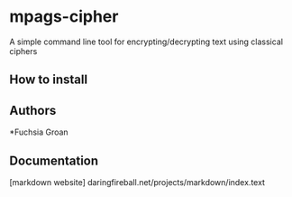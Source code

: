 # mpags-cipher
A simple command line tool for encrypting/decrypting text using classical ciphers

## How to install

## Authors

*Fuchsia Groan

## Documentation
[markdown website] daringfireball.net/projects/markdown/index.text

